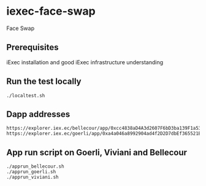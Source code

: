 # iexec-face-swap
Face Swap

## Prerequisites

iExec installation and good iExec infrastructure understanding 

## Run the test locally

```
./localtest.sh
```

## Dapp addresses

```
https://explorer.iex.ec/bellecour/app/0xcc4838aD4A3d2607F6bD3ba139F1a531d3c56Fa2
https://explorer.iex.ec/goerli/app/0xa4a046a8992904ad4f2D2D7dbEf365521B77b2Eb
```

## App run script on Goerli, Viviani and Bellecour

```
./apprun_bellecour.sh
./apprun_goerli.sh 
./apprun_viviani.sh 
```
